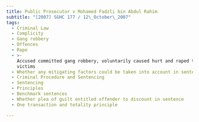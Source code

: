 ```yaml
---
title: Public Prosecutor v Mohamed Fadzli bin Abdul Rahim
subtitle: "[2007] SGHC 177 / 12\_October\_2007"
tags:
  - Criminal Law
  - Complicity
  - Gang robbery
  - Offences
  - Rape
  - >-
    Accused committed gang robbery, voluntarily caused hurt and raped three
    victims
  - Whether any mitigating factors could be taken into account in sentencing
  - Criminal Procedure and Sentencing
  - Sentencing
  - Principles
  - Benchmark sentences
  - Whether plea of guilt entitled offender to discount in sentence
  - One transaction and totality principle

---
```


